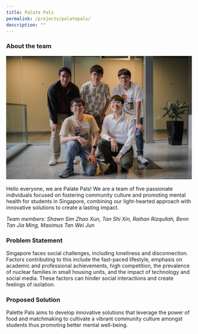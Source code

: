 ```yaml
---
title: Palate Pals
permalink: /projects/palatepals/
description: ""
---
```

### About the team
![](/images/palate%20pals.jpg)

Hello everyone, we are Palate Pals! We are a team of five passionate individuals focused on fostering community culture and promoting mental health for students in Singapore, combining our light-hearted approach with innovative solutions to create a lasting impact.

*Team members: Shawn Sim Zhao Xun, Tan Shi Xin, Raihan Rizqullah, Benn Tan Jia Ming, Maximus Tan Wei Jun*


### Problem Statement
Singapore faces social challenges, including loneliness and disconnection. Factors contributing to this include the fast-paced lifestyle, emphasis on academic and professional achievements, high competition, the prevalence of nuclear families in small housing units, and the impact of technology and social media. These factors can hinder social interactions and create feelings of isolation.

### Proposed Solution
Palette Pals aims to develop innovative solutions that leverage the power of food and matchmaking to cultivate a vibrant community culture amongst students thus promoting better mental well-being.